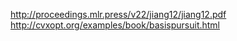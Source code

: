 http://proceedings.mlr.press/v22/jiang12/jiang12.pdf
http://cvxopt.org/examples/book/basispursuit.html
